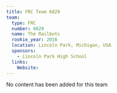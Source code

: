```yaml
---
title: FRC Team 6029
team:
  type: FRC
  number: 6029
  name: The Railbots
  rookie_year: 2016
  location: Lincoln Park, Michigan, USA
  sponsors:
    - Lincoln Park High School
  links:
    Website: 
---
```

No content has been added for this team